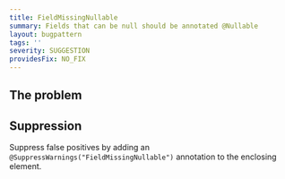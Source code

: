 ```yaml
---
title: FieldMissingNullable
summary: Fields that can be null should be annotated @Nullable
layout: bugpattern
tags: ''
severity: SUGGESTION
providesFix: NO_FIX
---
```


<!--
*** AUTO-GENERATED, DO NOT MODIFY ***
To make changes, edit the @BugPattern annotation or the explanation in docs/bugpattern.
-->

## The problem


## Suppression
Suppress false positives by adding an `@SuppressWarnings("FieldMissingNullable")` annotation to the enclosing element.
